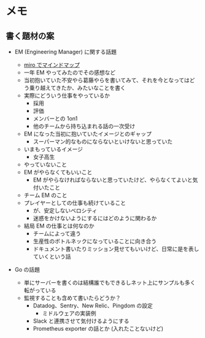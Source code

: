 # メモ

## 書く題材の案

- EM (Engineering Manager) に関する話題
  - [miro でマインドマップ](https://miro.com/app/board/o9J_lBw7-hg=/)
  - 一年 EM やってみたのでその感想など
  - 当初抱いていた不安やら葛藤やらを書いてみて、それを今となってはどう乗り越えてきたか、みたいなことを書く
  - 実際にどういう仕事をやっているか
    - 採用
    - 評価
    - メンバーとの 1on1
    - 他のチームから持ち込まれる話の一次受け
  - EM になった当初に抱いていたイメージとのギャップ
    - スーパーマン的なものにならないといけないと思っていた
  - いまもっているイメージ
    - 女子高生
  - やっていないこと
  - EM がやらなくてもいいこと
    - EM がやらなければならないと思っていたけど、やらなくてよいと気付いたこと
  - チーム EM のこと
  - プレイヤーとしての仕事も続けていること
    - が、安定しないベロシティ
    - 迷惑をかけないようにするにはどのように関わるか
  - 結局 EM の仕事とは何なのか
    - チームによって違う
    - 生産性のボトルネックになっていることに向き合う
    - ドキュメント書いたりミッション見せてもいいけど、日常に是を表していくという話

- Go の話題
  - 単にサーバーを書くのは結構誰でもできるしネット上にサンプルも多く転がっている
  - 監視することも含めて書いたらどうか？
    - Datadog、Sentry、New Relic、Pingdom の設定
      - ミドルウェアの実装例
    - Slack と連携させて気付けるようにする
    - Prometheus exporter の話とか (入れたことないけど)



